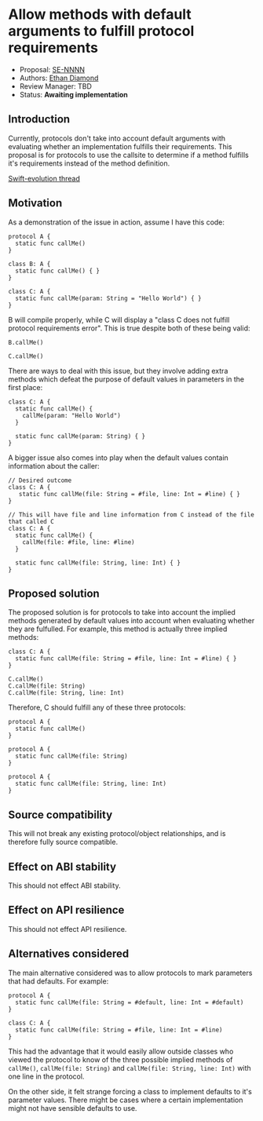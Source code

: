 # Allow methods with default arguments to fulfill protocol requirements

* Proposal: [SE-NNNN](NNNN-filename.md)
* Authors: [Ethan Diamond](https://github.com/ethanjdiamond)
* Review Manager: TBD
* Status: **Awaiting implementation**

## Introduction

Currently, protocols don't take into account default arguments with evaluating whether an implementation fulfills their requirements. This proposal is for protocols to use the callsite to determine if a method fulfills it's requirements instead of the method definition.

[Swift-evolution thread](https://forums.swift.org/t/pitch-allow-functions-with-default-arguments-to-fulfill-protocols/9186)

## Motivation

As a demonstration of the issue in action, assume I have this code:

```
protocol A {
  static func callMe()
}

class B: A {
  static func callMe() { }
}

class C: A {
  static func callMe(param: String = "Hello World") { }
}
```

B will compile properly, while C will display a "class C does not fulfill protocol requirements error". This is true despite both of these being valid:

```
B.callMe()

C.callMe()
```

There are ways to deal with this issue, but they involve adding extra methods which defeat the purpose of default values in parameters in the first place:

```
class C: A {
  static func callMe() {
    callMe(param: "Hello World")
  }
  
  static func callMe(param: String) { }
}
```

A bigger issue also comes into play when the default values contain information about the caller:

```
// Desired outcome
class C: A {
   static func callMe(file: String = #file, line: Int = #line) { }
}

// This will have file and line information from C instead of the file that called C
class C: A {
  static func callMe() {
    callMe(file: #file, line: #line)
  }
  
  static func callMe(file: String, line: Int) { }
}
```

## Proposed solution

The proposed solution is for protocols to take into account the implied methods generated by default values into account when evaluating whether they are fulfulled. For example, this method is actually three implied methods:

```
class C: A {
  static func callMe(file: String = #file, line: Int = #line) { }
}

C.callMe()
C.callMe(file: String)
C.callMe(file: String, line: Int)
```

Therefore, C should fulfill any of these three protocols:

```
protocol A {
  static func callMe()
}

protocol A {
  static func callMe(file: String)
}

protocol A {
  static func callMe(file: String, line: Int)
}
```

## Source compatibility

This will not break any existing protocol/object relationships, and is therefore fully source compatible.

## Effect on ABI stability

This should not effect ABI stability.

## Effect on API resilience

This should not effect API resilience.

## Alternatives considered

The main alternative considered was to allow protocols to mark parameters that had defaults. For example:

```
protocol A {
  static func callMe(file: String = #default, line: Int = #default)
}

class C: A {
  static func callMe(file: String = #file, line: Int = #line)
}
```

This had the advantage that it would easily allow outside classes who viewed the protocol to know of the three possible implied methods of `callMe()`, `callMe(file: String)` and `callMe(file: String, line: Int)` with one line in the protocol.

On the other side, it felt strange forcing a class to implement defaults to it's parameter values. There might be cases where a certain implementation might not have sensible defaults to use. 
